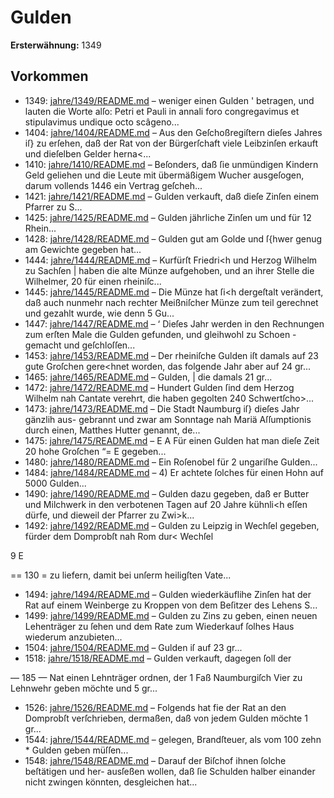 # Gulden

**Ersterwähnung:** 1349

## Vorkommen
- 1349: [jahre/1349/README.md](../jahre/1349/README.md) – weniger einen Gulden '
betragen, und lauten die Worte alſo: Petri et Pauli
in annali foro congregavimus et stipulavimus undique
octo scâgeno...
- 1404: [jahre/1404/README.md](../jahre/1404/README.md) – Aus den Geſchoßregiſtern dieſes Jahres iſ} zu erſehen,
daß der Rat von der Bürgerſchaft viele Leibzinſen erkauft
und dieſelben Gelder herna<...
- 1410: [jahre/1410/README.md](../jahre/1410/README.md) – Beſonders, daß ſie unmündigen Kindern
Geld geliehen und die Leute mit übermäßigem Wucher
ausgeſogen, darum vollends 1446 ein Vertrag geſcheh...
- 1421: [jahre/1421/README.md](../jahre/1421/README.md) – Gulden verkauft, daß
dieſe Zinſen einem Pfarrer zu S...
- 1425: [jahre/1425/README.md](../jahre/1425/README.md) – Gulden jährliche Zinſen
um und für 12 Rhein...
- 1428: [jahre/1428/README.md](../jahre/1428/README.md) – Gulden gut am Golde
und ſ{hwer genug am Gewichte gegeben hat...
- 1444: [jahre/1444/README.md](../jahre/1444/README.md) – Kurfürſt Friedri<h und Herzog Wilhelm zu Sachſen |
haben die alte Münze aufgehoben, und an ihrer Stelle
die Wilhelmer, 20 für einen rheiniſc...
- 1445: [jahre/1445/README.md](../jahre/1445/README.md) – Die Münze hat ſi<h dergeſtalt verändert, daß auch
nunmehr nach rechter Meißniſcher Münze zum teil gerechnet
und gezahlt wurde, wie denn 5 Gu...
- 1447: [jahre/1447/README.md](../jahre/1447/README.md) – ‘ Dieſes Jahr werden in den Rechnungen zum erſten
Male die Gulden gefunden, und gleihwohl zu Schoen -
gemacht und geſchloſſen...
- 1453: [jahre/1453/README.md](../jahre/1453/README.md) – Der rheiniſche Gulden iſt damals auf 23 gute Groſchen
gere<hnet worden, das folgende Jahr aber auf 24 gr...
- 1465: [jahre/1465/README.md](../jahre/1465/README.md) – Gulden,
| die damals 21 gr...
- 1472: [jahre/1472/README.md](../jahre/1472/README.md) – Hundert Gulden ſind dem Herzog Wilhelm nah
Cantate verehrt, die haben gegolten 240 Schwertſcho>...
- 1473: [jahre/1473/README.md](../jahre/1473/README.md) – Die Stadt Naumburg iſ} dieſes Jahr gänzlih aus-
gebrannt und zwar am Sonntage nah Mariä Aſſumptionis
durch einen, Matthes Hutter genannt, de...
- 1475: [jahre/1475/README.md](../jahre/1475/README.md) – E
A Für einen Gulden hat man dieſe Zeit 20 hohe Groſchen “=
E gegeben...
- 1480: [jahre/1480/README.md](../jahre/1480/README.md) – Ein Roſenobel für 2 ungariſhe Gulden...
- 1484: [jahre/1484/README.md](../jahre/1484/README.md) – 4) Er achtete ſolches für einen Hohn
auf 5000 Gulden...
- 1490: [jahre/1490/README.md](../jahre/1490/README.md) – Gulden dazu gegeben,
daß er Butter und Milchwerk in den verbotenen Tagen
auf 20 Jahre kühnli<h eſſen dürfe, und dieweil der
Pfarrer zu Zwi>k...
- 1492: [jahre/1492/README.md](../jahre/1492/README.md) – Gulden zu Leipzig in Wechſel
gegeben, fürder dem Domprobſt nah Rom dur< Wechſel

9 E


== 130 =
zu liefern, damit bei unſerm heiligſten Vate...
- 1494: [jahre/1494/README.md](../jahre/1494/README.md) – Gulden wiederkäuflihe Zinſen hat der
Rat auf einem Weinberge zu Kroppen von dem Beſitzer
des Lehens S...
- 1499: [jahre/1499/README.md](../jahre/1499/README.md) – Gulden zu Zins zu
geben, einen neuen Lehenträger zu ſehen und dem Rate
zum Wiederkauf ſolhes Haus wiederum anzubieten...
- 1504: [jahre/1504/README.md](../jahre/1504/README.md) – Gulden iſ auf 23 gr...
- 1518: [jahre/1518/README.md](../jahre/1518/README.md) – Gulden verkauft, dagegen ſoll der


— 185 —
Nat einen Lehnträger ordnen, der 1 Faß Naumburgiſch
Vier zu Lehnwehr geben möchte und 5 gr...
- 1526: [jahre/1526/README.md](../jahre/1526/README.md) – Folgends hat fie der Rat an den Domprobſt
verſchrieben, dermaßen, daß von jedem Gulden möchte
1 gr...
- 1544: [jahre/1544/README.md](../jahre/1544/README.md) – gelegen, Brandſteuer, als vom 100 zehn *
Gulden geben müſſen...
- 1548: [jahre/1548/README.md](../jahre/1548/README.md) – Darauf der Biſchof ihnen ſolche beſtätigen und her-
ausſeßen wollen, daß ſie Schulden halber einander nicht
zwingen könnten, desgleichen hat...
